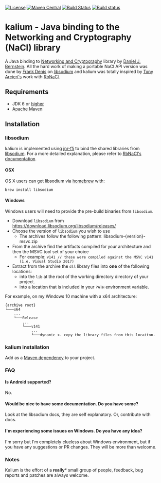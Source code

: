 [![License](https://img.shields.io/:license-Apache2-blue.svg)](http://www.apache.org/licenses/LICENSE-2.0)
[![Maven Central](https://maven-badges.herokuapp.com/maven-central/org.abstractj.kalium/kalium/badge.svg)](https://maven-badges.herokuapp.com/maven-central/org.abstractj.kalium/kalium)
[![Build Status](https://travis-ci.org/abstractj/kalium.png?branch=master)](https://travis-ci.org/abstractj/kalium)
[![Build status](https://ci.appveyor.com/api/projects/status/github/abstractj/kalium?branch=master&svg=true)](https://ci.appveyor.com/project/abstractj/kalium/branch/master)

# kalium - Java binding to the Networking and Cryptography (NaCl) library

A Java binding to [Networking and Cryptography](http://nacl.cr.yp.to/) library by [Daniel J. Bernstein](http://cr.yp.to/djb.html). All the hard work of making a portable NaCl API version was done by [Frank Denis](https://github.com/jedisct1) on [libsodium](https://github.com/jedisct1/libsodium) and kalium was totally inspired by [Tony Arcieri's](https://github.com/tarcieri) work with [RbNaCl](https://github.com/cryptosphere/rbnacl).

## Requirements

* JDK 6 or [higher](http://www.oracle.com/technetwork/java/javase/downloads/index.html)
* [Apache Maven](http://maven.apache.org/guides/getting-started/)

## Installation

### libsodium

kalium is implemented using [jnr-ffi](https://github.com/jnr/jnr-ffi) to bind the shared libraries from [libsodium](https://github.com/jedisct1/libsodium). For a more detailed explanation, please refer to [RbNaCl's documentation](https://github.com/cryptosphere/rbnacl/blob/master/README.md).

#### OSX
OS X users can get libsodium via [homebrew](http://mxcl.github.com/homebrew/) with:

    brew install libsodium

#### Windows
Windows users will need to provide the pre-build binaries from `libsodium`.

- Download `libsodium` from https://download.libsodium.org/libsodium/releases/
- Choose the version of `libsodium` you wish to use
    - The archives follow the following pattern: libsodium-{version}-msvc.zip
- From the archive find the artifacts compiled for your architecture and then the MSVC tool set of your choice
    - For example: `v141 // these were compiled against the MSVC v141 (i.e. Visual Studio 2017)`
- Extract from the archive the `dll` library files into **one** of the following locations:
    - into the `lib` at the root of the working directory directory of your project.
    - into a location that is included in your `PATH` environment variable.

For example, on my Windows 10 machine with a x64 architecture:
```
{archive root}
└───x64
    ...
    └───Release
        ...
        └───v141
            ...
            └───dynamic <- copy the library files from this locaiton.
```

### kalium installation

Add as a [Maven dependency](http://search.maven.org/#search%7Cgav%7C1%7Cg%3A%22org.abstractj.kalium%22%20AND%20a%3A%22kalium%22) to your project.

### FAQ

#### Is Android supported?
  No.

#### Would be nice to have some documentation. Do you have some?

  Look at the libsodium docs, they are self explanatory. Or, contribute with docs.

#### I'm experiencing some issues on Windows. Do you have any idea?

  I'm sorry but I'm completely clueless about Windows environment, but if you have any suggestions or PR changes. They will be more than welcome.

### Notes

Kalium is the effort of a **really*** small group of people, feedback, bug reports and patches are always welcome.

